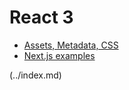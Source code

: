 # React 3

- [Assets, Metadata, CSS](https://nextjs.org/learn/basics/create-nextjs-app)
- [Next.js examples](https://github.com/vercel/next.js/tree/canary/examples)

 (../index.md)
